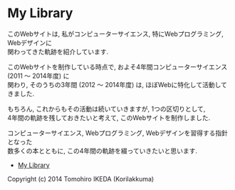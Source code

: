 My Library
=========
  
このWebサイトは, 私がコンピューターサイエンス, 特にWebプログラミング, Webデザインに  
関わってきた軌跡を紹介しています.  
  
このWebサイトを制作している時点で, およそ4年間コンピューターサイエンス (2011 〜 2014年度) に  
関わり, そのうちの3年間 (2012 〜 2014年度) は, ほぼWebに特化して活動してきました.  
  
もちろん, これからもその活動は続いていきますが, 1つの区切りとして,  
4年間の軌跡を残しておきたいと考えて, このWebサイトを制作しました.  
  
コンピューターサイエンス, Webプログラミング, Webデザインを習得する指針となった  
数多くの本とともに, この4年間の軌跡を綴っていきたいと思います.  
  
* [My Library](https://korilakkuma.github.io/MyLibrary/)
  
Copyright (c) 2014 Tomohiro IKEDA (Korilakkuma)
